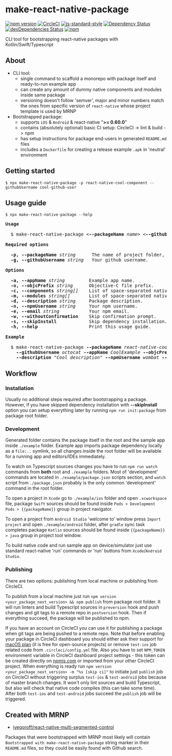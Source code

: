 # make-react-native-package
[![npm version](https://badge.fury.io/js/make-react-native-package.svg)](https://badge.fury.io/js/make-react-native-package)
[![CircleCI](https://circleci.com/gh/iyegoroff/make-react-native-package.svg?style=svg)](https://circleci.com/gh/iyegoroff/make-react-native-package)
[![js-standard-style](https://img.shields.io/badge/code%20style-standard-brightgreen.svg)](https://github.com/standard/standard)
[![Dependency Status](https://david-dm.org/iyegoroff/make-react-native-package.svg)](https://david-dm.org/iyegoroff/make-react-native-package)
[![devDependencies Status](https://david-dm.org/iyegoroff/make-react-native-package/dev-status.svg)](https://david-dm.org/iyegoroff/make-react-native-package?type=dev)
[![npm](https://img.shields.io/npm/l/express.svg)](https://www.npmjs.com/package/make-react-native-package)

CLI tool for bootstrapping react-native packages with Kotlin/Swift/Typescript

## About

- CLI tool:
  - single command to scaffold a monorepo with package itself and ready-to-run example app
  - can create any amount of dummy native components and modules inside same package
  - versioning doesn't follow 'semver', major and minor numbers match the ones from specific version of <code>react&#x2011;native</code> whose project template is used by MRNP
- Bootstrapped package:
  - supports `iOS` & `Android` & react-native "<strong>&gt;= 0.60.0</strong>"
  - contains (absolutely optional) basic CI setup: CircleCI -&gt; lint & build -&gt; npm
  - has setup instructions for package end-users in generated `README.md` files
  - includes a `Dockerfile` for creating a release example `.apk` in 'neutral' environment

## Getting started

```
$ npx make-react-native-package -p react-native-cool-component --githubUsername cool-github-user
```

## Usage guide

```
$ npx make-react-native-package --help
```

<pre>
<strong>Usage</strong>

  $ make-react-native-package &lt;<strong>--packageName</strong> <em>name</em>&gt; &lt;<strong>--githubUsername</strong> <em>user</em>&gt; ...

<strong>Required options</strong>

  <strong>-p, --packageName</strong> <em>string</em>      The name of project folder, github repo and npm package.
  <strong>-g, --githubUsername</strong> <em>string</em>   Your github username.

<strong>Options</strong>

  <strong>-a, --appName</strong> <em>string</em>         Example app name.
  <strong>-o, --objcPrefix</strong> <em>string</em>      Objective-C file prefix.
  <strong>-c, --components</strong> <em>string[]</em>    List of space-separated native component names.
  <strong>-m, --modules</strong> <em>string[]</em>       List of space-separated native module names.
  <strong>-d, --description</strong> <em>string</em>     Package description.
  <strong>-n, --npmUsername</strong> <em>string</em>     Your npm username.
  <strong>-e, --email</strong> <em>string</em>           Your npm email.
  <strong>-w, --withoutConfirmation</strong>    Skip confirmation prompt.
  <strong>-s, --skipInstall</strong>            Skip dependency installation.
  <strong>-h, --help</strong>                   Print this usage guide.

<strong>Example</strong>

  $ make-react-native-package <strong>--packageName</strong> <em>react-native-cool-component</em>
    <strong>--githubUsername</strong> <em>octocat</em> <strong>--appName</strong> <em>CoolExample</em> <strong>--objcPrefix</strong> <em>RNCC</em>
    <strong>--description</strong> <em>"Cool description"</em> <strong>--npmUsername</strong> <em>wombat</em> <strong>--email</strong> <em>me@mail.org</em>
</pre>

## Workflow

### Installation

Usually no additional steps required after bootstrapping a package. However, if you have skipped dependency installation with <strong>--skipInstall</strong> option you can setup everything later by running `npm run init:package` from package root folder.

### Development

Generated folder contains the package itself in the root and the sample app inside `./example` folder.
Example app imports package dependency locally as a `file:..` symlink, so all changes inside the root folder will be available for a running app and editors/IDEs immediately.

To watch on Typescript sources changes you have to run `npm run watch` commands from <strong>both</strong> root and `./example` folders. Most of 'development' commands are located in `./example/package.json` scripts section, and `watch` script from `./package.json` probably is the only common 'development' command in the root folder.

To open a project in `Xcode` go to `./example/ios` folder and open `.xcworkspace` file, package `Swift` sources should be found inside `Pods > Development Pods > {{packageName}}` group in project navigator.

To open a project from `Android Studio` 'welcome to' window press `Import project` and open `./example/android` folder, after `gradle` sync task completes package `Kotlin` sources should be found inside `{{packageName}} > java` group in project tool window.

To build native code and run sample app on device/simulator just use standard react-native 'run' commands or 'run' buttons from `Xcode`/`Android Studio`.

### Publishing

There are two options: publishing from local machine or publishing from CircleCI.

To publish from a local machine just run `npm version <your_package_next_version> && npm publish` from package root folder. It will run linters and build Typescript sources in `preversion` hook and push changes and git tags to a remote repo in `postversion` hook. Then if everything succeed, the package will be published to npm.

If you have an account on CircleCI you can use it for publishing a package when git tags are being pushed to a remote repo. Note that before enabling your package in CircleCI dashboard you should either ask their support for [macOS plan](https://circleci.com/pricing/#faq-section-linux) (it is free for open-source projects) or remove `test-ios` job related code from `.circleci/config.yml` file. Also you have to set `NPM_TOKEN` environment variable in CircleCI dashboard project settings - this token can be created directly on [npmjs.com](https://npmjs.com) or imported from your other CircleCI project. When everything is ready run `npm version <your_package_next_version> -m "%s [skip ci]"` to initiate just `publish` job on CircleCI without triggering surplus `test-ios` & `test-android` jobs because of master branch changes. It won't only lint sources and build Typescript, but also will check that native code compiles (this can take some time). After both `test-ios` and `test-android` jobs succeed the `publish` job will be triggered.

## Created with MRNP

- [iyegoroff/react-native-multi-segmented-control](https://github.com/iyegoroff/react-native-multi-segmented-control)

Packages that were bootstrapped with MRNP most likely will contain <code>Bootstrapped&nbsp;with&nbsp;make&#x2011;react&#x2011;native&#x2011;package</code> string  marker in their `README.md` files, so they could be easily found with Github search.
